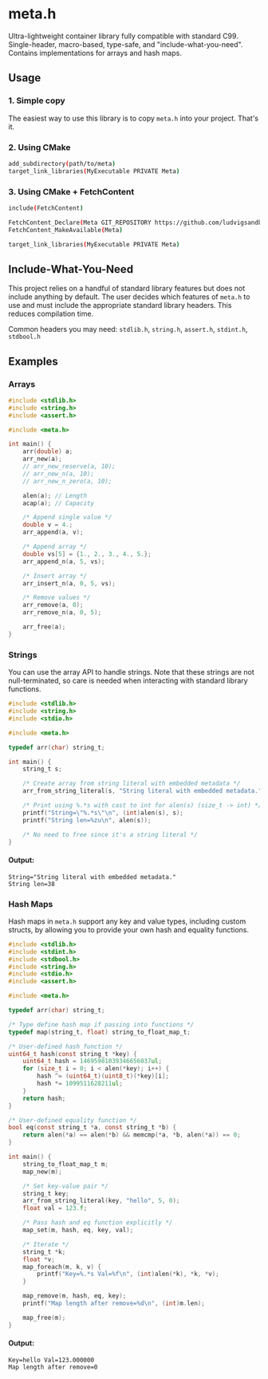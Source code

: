 # meta.h
Ultra-lightweight container library fully compatible with standard C99.
Single-header, macro-based, type-safe, and "include-what-you-need".
Contains implementations for arrays and hash maps.

## Usage
### 1. Simple copy
The easiest way to use this library is to copy `meta.h` into your project. That's it.

### 2. Using CMake
```sh
add_subdirectory(path/to/meta)
target_link_libraries(MyExecutable PRIVATE Meta)
```

### 3. Using CMake + FetchContent
```sh
include(FetchContent)

FetchContent_Declare(Meta GIT_REPOSITORY https://github.com/ludvigsandberg/meta)
FetchContent_MakeAvailable(Meta)

target_link_libraries(MyExecutable PRIVATE Meta)
```

## Include-What-You-Need
This project relies on a handful of standard library features but does not include anything by default.
The user decides which features of `meta.h` to use and must include the appropriate standard library headers.
This reduces compilation time.

Common headers you may need: `stdlib.h`, `string.h`, `assert.h`, `stdint.h`, `stdbool.h`

## Examples
### Arrays
```c
#include <stdlib.h>
#include <string.h>
#include <assert.h>

#include <meta.h>

int main() {
    arr(double) a;
    arr_new(a);
    // arr_new_reserve(a, 10);
    // arr_new_n(a, 10);
    // arr_new_n_zero(a, 10);

    alen(a); // Length
    acap(a); // Capacity

    /* Append single value */
    double v = 4.;
    arr_append(a, v);

    /* Append array */
    double vs[5] = {1., 2., 3., 4., 5.};
    arr_append_n(a, 5, vs);

    /* Insert array */
    arr_insert_n(a, 0, 5, vs);

    /* Remove values */
    arr_remove(a, 0);
    arr_remove_n(a, 0, 5);

    arr_free(a);
}
```

### Strings
You can use the array API to handle strings. Note that these strings are not null-terminated, so care is needed when interacting with standard library functions.
```c
#include <stdlib.h>
#include <string.h>
#include <stdio.h>

#include <meta.h>

typedef arr(char) string_t;

int main() {
    string_t s;

    /* Create array from string literal with embedded metadata */
    arr_from_string_literal(s, "String literal with embedded metadata.", 38, 0);

    /* Print using %.*s with cast to int for alen(s) (size_t -> int) */
    printf("String=\"%.*s\"\n", (int)alen(s), s);
    printf("String len=%zu\n", alen(s));

    /* No need to free since it's a string literal */
}
```
#### Output:
```
String="String literal with embedded metadata."
String len=38
```

### Hash Maps
Hash maps in `meta.h` support any key and value types, including custom structs, by allowing you to provide your own hash and equality functions.
```c
#include <stdlib.h>
#include <stdint.h>
#include <stdbool.h>
#include <string.h>
#include <stdio.h>
#include <assert.h>

#include <meta.h>

typedef arr(char) string_t;

/* Type define hash map if passing into functions */
typedef map(string_t, float) string_to_float_map_t;

/* User-defined hash function */
uint64_t hash(const string_t *key) {
    uint64_t hash = 14695981039346656037ul;
    for (size_t i = 0; i < alen(*key); i++) {
        hash ^= (uint64_t)(uint8_t)(*key)[i];
        hash *= 1099511628211ul;
    }
    return hash;
}

/* User-defined equality function */
bool eq(const string_t *a, const string_t *b) {
    return alen(*a) == alen(*b) && memcmp(*a, *b, alen(*a)) == 0;
}

int main() {
    string_to_float_map_t m;
    map_new(m);

    /* Set key-value pair */
    string_t key;
    arr_from_string_literal(key, "hello", 5, 0);
    float val = 123.f;

    /* Pass hash and eq function explicitly */
    map_set(m, hash, eq, key, val);

    /* Iterate */
    string_t *k;
    float *v;
    map_foreach(m, k, v) {
        printf("Key=%.*s Val=%f\n", (int)alen(*k), *k, *v);
    }

    map_remove(m, hash, eq, key);
    printf("Map length after remove=%d\n", (int)m.len);

    map_free(m);
}
```
#### Output:
```
Key=hello Val=123.000000
Map length after remove=0
```

